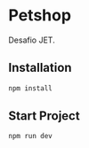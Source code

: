 # Petshop

Desafio JET.

## Installation

```bash
npm install
```

## Start Project

```bash
npm run dev
```